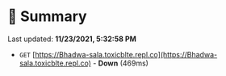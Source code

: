 # 📖 Summary
Last updated: **11/23/2021, 5:32:58 PM**

- `GET` [https://Bhadwa-sala.toxicblte.repl.co](https://Bhadwa-sala.toxicblte.repl.co) - **Down** (469ms)
